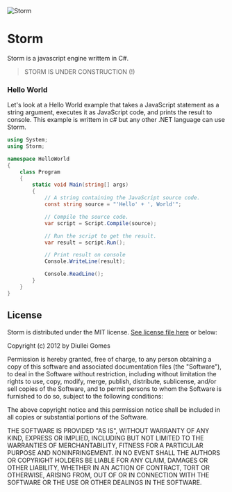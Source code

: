 
![Storm](/https://raw.github.com/Diullei/Storm/master/storm-logo.png)

Storm
=====

Storm is a javascript engine writtem in C#.

> STORM IS UNDER CONSTRUCTION (!)

### Hello World

Let's look at a Hello World example that takes a JavaScript statement as a string argument, executes it as JavaScript code, and prints the result to console. This example is writtem in c# but any other .NET language can use Storm.

```c#
using System;
using Storm;

namespace HelloWorld
{
    class Program
    {
        static void Main(string[] args)
        {
            // A string containing the JavaScript source code.
            const string source = "'Hello' + ', World'";

            // Compile the source code.
            var script = Script.Compile(source);

            // Run the script to get the result.
            var result = script.Run();

            // Print result on console
            Console.WriteLine(result);

            Console.ReadLine();
        }
    }
}
```

## License

Storm is distributed under the MIT license. [See license file here](https://raw.github.com/Diullei/Storm/master/LICENSE.txt) or below:

Copyright (c) 2012 by Diullei Gomes

Permission is hereby granted, free of charge, to any person obtaining a copy of this software and associated documentation files (the "Software"), to deal in the Software without restriction, including without limitation the rights to use, copy, modify, merge, publish, distribute, sublicense, and/or sell copies of the Software, and to permit persons to whom the Software is furnished to do so, subject to the following conditions:

The above copyright notice and this permission notice shall be included in all copies or substantial portions of the Software.

THE SOFTWARE IS PROVIDED "AS IS", WITHOUT WARRANTY OF ANY KIND, EXPRESS OR IMPLIED, INCLUDING BUT NOT LIMITED TO THE WARRANTIES OF MERCHANTABILITY, FITNESS FOR A PARTICULAR PURPOSE AND NONINFRINGEMENT. IN NO EVENT SHALL THE AUTHORS OR COPYRIGHT HOLDERS BE LIABLE FOR ANY CLAIM, DAMAGES OR OTHER LIABILITY, WHETHER IN AN ACTION OF CONTRACT, TORT OR OTHERWISE, ARISING FROM, OUT OF OR IN CONNECTION WITH THE SOFTWARE OR THE USE OR OTHER DEALINGS IN THE SOFTWARE.